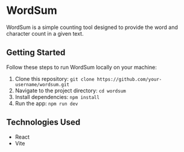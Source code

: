 # WordSum

WordSum is a simple counting tool designed to provide the word and character count in a given text.

## Getting Started

Follow these steps to run WordSum locally on your machine:

1. Clone this repository: `git clone https://github.com/your-username/wordsum.git`
2. Navigate to the project directory: `cd wordsum`
3. Install dependencies: `npm install`
4. Run the app: `npm run dev`

## Technologies Used

- React
- Vite
